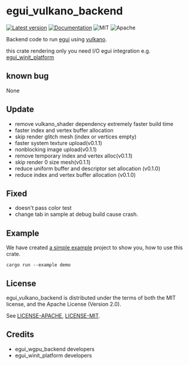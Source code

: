 # egui_vulkano_backend

[![Latest version](https://img.shields.io/crates/v/egui_vulkano_backend.svg)](https://crates.io/crates/egui_vulkano_backend)
[![Documentation](https://docs.rs/egui_vulkano_backend/badge.svg)](https://docs.rs/egui_vulkano_backend)
![MIT](https://img.shields.io/badge/license-MIT-blue.svg)
![Apache](https://img.shields.io/badge/license-Apache-blue.svg)

Backend code to run [egui](https://crates.io/crates/egui) using [vulkano](https://crates.io/crates/vulkano).

this crate rendering only you need I/O egui integration e.g. [egui_winit_platform](https://crates.io/crates/egui_winit_platform) 
## known bug 
None
## Update 
 * remove vulkano_shader dependency extremely faster build time 
 * faster index and vertex buffer allocation
 * skip render glitch mesh (index or vertices empty)
 * faster system texture upload(v0.1.1)  
 * nonblocking image upload(v0.1.1) 
 * remove temporary index and vertex alloc(v0.1.1)  
 * skip render 0 size mesh(v0.1.1) 
 * reduce uniform buffer and descriptor set allocation (v0.1.0)
 * reduce  index and vertex buffer allocation (v0.1.0)
## Fixed
 * doesn't pass color test
 * change tab in sample at debug build cause crash.
## Example
We have created [a simple example](https://github.com/t18b219k/egui_vulkano_backend/tree/master/examples/demo.rs) project to show you, how to use this crate.
```shell
cargo run --example demo
```
## License
egui_vulkano_backend is distributed under the terms of both the MIT license, and the Apache License (Version 2.0).

See [LICENSE-APACHE](LICENSE-APACHE), [LICENSE-MIT](LICENSE-MIT).
## Credits
 * egui_wgpu_backend developers
 * egui_winit_platform developers
